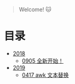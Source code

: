 > Welcome! :cat:

# 目录
* [2018](posts/2018)
  * [0905 全新开始！](2018/0905-beginning.md)
* [2019](posts/2019)
  * [0417 awk 文本替换](2019/0417-templater.md)
